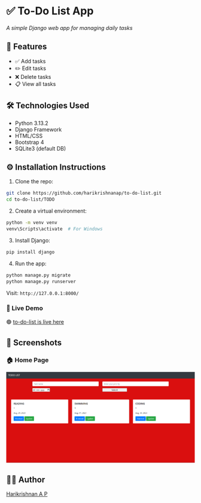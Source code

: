 
# ✅ To-Do List App  
*A simple Django web app for managing daily tasks*

## 🚀 Features

- ✅ Add tasks  
- ✏️ Edit tasks  
- ❌ Delete tasks  
- 📋 View all tasks

## 🛠️ Technologies Used

- Python  3.13.2  
- Django Framework  
- HTML/CSS  
- Bootstrap 4  
- SQLite3 (default DB)

## ⚙️ Installation Instructions

1. Clone the repo:
```bash
git clone https://github.com/harikrishnanap/to-do-list.git
cd to-do-list/TODO
```

2. Create a virtual environment:
```bash
python -m venv venv
venv\Scripts\activate  # For Windows
```

3. Install Django:
```bash
pip install django
```

4. Run the app:
```bash
python manage.py migrate
python manage.py runserver
```

Visit: `http://127.0.0.1:8000/`

### 🚀 Live Demo

🟢 [to-do-list is live here](https://harikrishnanap.pythonanywhere.com/)

## 📸 Screenshots

### 🏠 Home Page
![Home Page](screenshots/Screenshot%202025-06-16%20145013.png)


## 🙋‍♂️ Author

[Harikrishnan A P](https://github.com/harikrishnanap)
